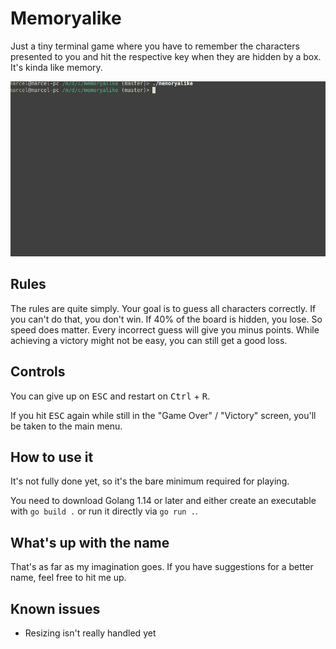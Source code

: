 # Memoryalike

Just a tiny terminal game where you have to remember the characters presented
to you and hit the respective key when they are hidden by a box. It's kinda
like memory.

![preview](memoryalike.gif)

## Rules

The rules are quite simply. Your goal is to guess all characters correctly.
If you can't do that, you don't win. If 40% of the board is hidden, you lose.
So speed does matter. Every incorrect guess will give you minus points.
While achieving a victory might not be easy, you can still get a good loss.

## Controls

You can give up on <kbd>ESC</kbd> and restart on <kbd>Ctrl</kbd> + <kbd>R</kbd>.

If you hit <kbd>ESC</kbd> again while still in the "Game Over" / "Victory"
screen, you'll be taken to the main menu.

## How to use it

It's not fully done yet, so it's the bare minimum required for playing.

You need to download Golang 1.14 or later and either create an executable
with `go build .` or run it directly via `go run .`.

## What's up with the name

That's as far as my imagination goes. If you have suggestions for a better
name, feel free to hit me up.

## Known issues

* Resizing isn't really handled yet
